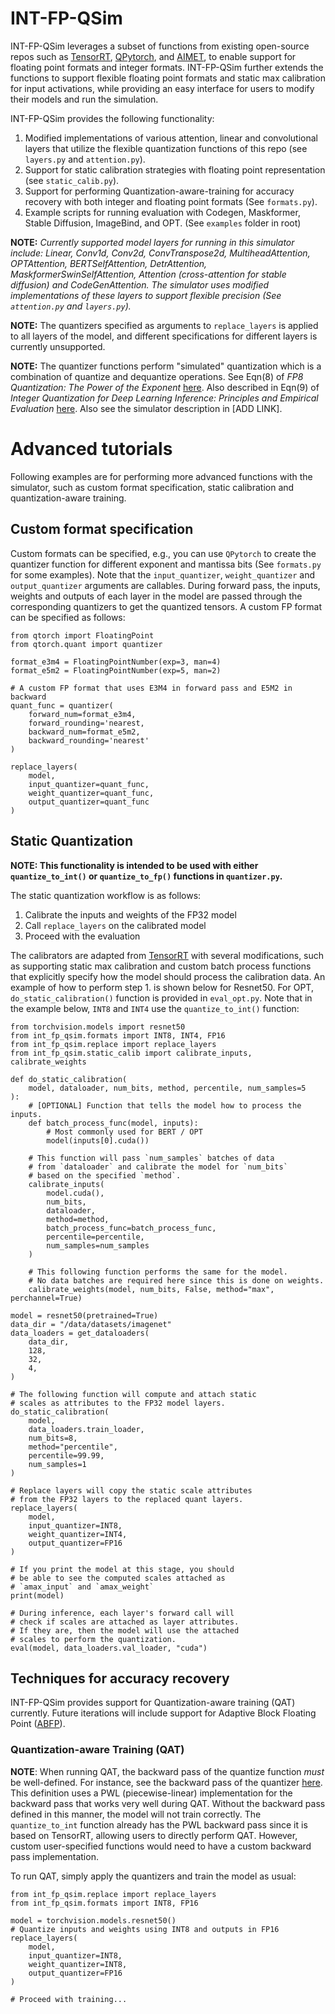 # INT-FP-QSim
INT-FP-QSim leverages a subset of functions from existing open-source repos such as [TensorRT](https://github.com/NVIDIA/TensorRT/tree/master/tools/pytorch-quantization), [QPytorch](https://github.com/Tiiiger/QPyTorch), and [AIMET](https://github.com/quic/aimet), to enable support for floating point formats and integer formats. INT-FP-QSim further extends the functions to support flexible floating point formats and static max calibration for input activations, while providing an easy interface for users to modify their models and run the simulation. 

INT-FP-QSim provides the following functionality:
1. Modified implementations of various attention, linear and convolutional layers that utilize the flexible quantization functions of this repo (see `layers.py` and `attention.py`). 
2. Support for static calibration strategies with floating point representation (see `static_calib.py`).
3. Support for performing Quantization-aware-training for accuracy recovery with both integer and floating point formats (See `formats.py`).
4. Example scripts for running evaluation with Codegen, Maskformer, Stable Diffusion, ImageBind, and OPT. (See `examples` folder in root)

**NOTE:** *Currently supported model layers for running in this simulator include: Linear, Conv1d, Conv2d, ConvTranspose2d, MultiheadAttention, OPTAttention, BERTSelfAttention, DetrAttention, MaskformerSwinSelfAttention, Attention (cross-attention for stable diffusion) and CodeGenAttention. The simulator uses modified implementations of these layers to support flexible precision (See `attention.py` and `layers.py`).*

**NOTE:** The quantizers specified as arguments to `replace_layers` is applied to all layers of the model, and different specifications for different layers is currently unsupported. 

**NOTE:** The quantizer functions perform "simulated" quantization which is a combination of quantize and dequantize operations.
See Eqn(8) of _FP8 Quantization: The Power of the Exponent_ [here](https://arxiv.org/pdf/2208.09225.pdf). Also described in Eqn(9) of _Integer Quantization for Deep Learning Inference: Principles and Empirical Evaluation_ [here](https://arxiv.org/pdf/2004.09602.pdf). Also see the simulator description in [ADD LINK].

# Advanced tutorials
Following examples are for performing more advanced functions with the simulator, such as custom format specification, static calibration and quantization-aware training.

## Custom format specification
Custom formats can be specified, e.g., you can use `QPytorch` to create the quantizer function for different exponent and mantissa bits (See `formats.py` for some examples). Note that the `input_quantizer`, `weight_quantizer` and `output_quantizer` arguments are callables. During forward pass, the inputs, weights and outputs of each layer in the model are passed through the corresponding quantizers to get the quantized tensors. A custom FP format can be specified as follows:

```
from qtorch import FloatingPoint
from qtorch.quant import quantizer

format_e3m4 = FloatingPointNumber(exp=3, man=4)
format_e5m2 = FloatingPointNumber(exp=5, man=2)

# A custom FP format that uses E3M4 in forward pass and E5M2 in backward
quant_func = quantizer(
    forward_num=format_e3m4,
    forward_rounding='nearest,
    backward_num=format_e5m2,
    backward_rounding='nearest'
)

replace_layers(
    model,
    input_quantizer=quant_func,
    weight_quantizer=quant_func,
    output_quantizer=quant_func 
)
```

## Static Quantization
**NOTE: This functionality is intended to be used with either `quantize_to_int()` or `quantize_to_fp()` functions in `quantizer.py`.**

The static quantization workflow is as follows:
1. Calibrate the inputs and weights of the FP32 model
2. Call `replace_layers` on the calibrated model
3. Proceed with the evaluation

The calibrators are adapted from [TensorRT](https://github.com/NVIDIA/TensorRT/tree/master/tools/pytorch-quantization) with several modifications, such as supporting static max calibration and custom batch process functions that explicitly specify how the model should process the calibration data. An example of how to perform step 1. is shown below for Resnet50. For OPT, `do_static_calibration()` function is provided in `eval_opt.py`. Note that in the example below, `INT8` and `INT4` use the `quantize_to_int()` function:
```
from torchvision.models import resnet50
from int_fp_qsim.formats import INT8, INT4, FP16
from int_fp_qsim.replace import replace_layers
from int_fp_qsim.static_calib import calibrate_inputs, calibrate_weights

def do_static_calibration(
    model, dataloader, num_bits, method, percentile, num_samples=5
):
    # [OPTIONAL] Function that tells the model how to process the inputs.
    def batch_process_func(model, inputs):
        # Most commonly used for BERT / OPT
        model(inputs[0].cuda())

    # This function will pass `num_samples` batches of data
    # from `dataloader` and calibrate the model for `num_bits`
    # based on the specified `method`.
    calibrate_inputs(
        model.cuda(),
        num_bits,
        dataloader,
        method=method,
        batch_process_func=batch_process_func,
        percentile=percentile,
        num_samples=num_samples
    )

    # This following function performs the same for the model.
    # No data batches are required here since this is done on weights.
    calibrate_weights(model, num_bits, False, method="max", perchannel=True)

model = resnet50(pretrained=True)
data_dir = "/data/datasets/imagenet"
data_loaders = get_dataloaders(
    data_dir,
    128,
    32,
    4,
)

# The following function will compute and attach static
# scales as attributes to the FP32 model layers.
do_static_calibration(
    model,
    data_loaders.train_loader,
    num_bits=8,
    method="percentile",
    percentile=99.99,
    num_samples=1
)

# Replace layers will copy the static scale attributes
# from the FP32 layers to the replaced quant layers.
replace_layers(
    model,
    input_quantizer=INT8,
    weight_quantizer=INT4,
    output_quantizer=FP16
)

# If you print the model at this stage, you should
# be able to see the computed scales attached as
# `amax_input` and `amax_weight`
print(model)

# During inference, each layer's forward call will
# check if scales are attached as layer attributes.
# If they are, then the model will use the attached
# scales to perform the quantization.
eval(model, data_loaders.val_loader, "cuda")
```

## Techniques for accuracy recovery
INT-FP-QSim provides support for Quantization-aware training (QAT) currently. Future iterations will include support for Adaptive Block Floating Point ([ABFP](https://arxiv.org/abs/2205.06287)).

### Quantization-aware Training (QAT)
**NOTE**: When running QAT, the backward pass of the quantize function _must_ be well-defined. For instance, see the backward pass of the quantizer [here](https://github.com/NVIDIA/TensorRT/blob/master/tools/pytorch-quantization/pytorch_quantization/tensor_quant.py#L309). This definition uses a PWL (piecewise-linear) implementation for the backward pass that works very well during QAT. Without the backward pass defined in this manner, the model will not train correctly. The `quantize_to_int` function already has the PWL backward pass since it is based on TensorRT, allowing users to directly perform QAT. However, custom user-specified functions would need to have a custom backward pass implementation.

To run QAT, simply apply the quantizers and train the model as usual:

```
from int_fp_qsim.replace import replace_layers
from int_fp_qsim.formats import INT8, FP16

model = torchvision.models.resnet50()
# Quantize inputs and weights using INT8 and outputs in FP16
replace_layers(
    model,
    input_quantizer=INT8,
    weight_quantizer=INT8,
    output_quantizer=FP16 
)

# Proceed with training...
```